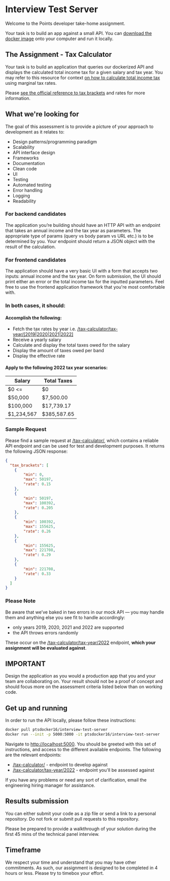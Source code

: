 # Interview Test Server

Welcome to the Points developer take-home assignment.

Your task is to build an app against a small API. You can [download the docker image](#get-up-and-running) onto your computer and run it locally. 

## The Assignment - Tax Calculator

Your task is to build an application that queries our dockerized API and displays the calculated total income tax for a given salary and tax year.
You may refer to this resource for context [on how to calculate total income tax](https://investinganswers.com/dictionary/m/marginal-tax-rate#:~:text=To%20calculate%20marginal%20tax%20rate) using marginal tax rates.

Please [see the official reference to tax brackets](https://www.canada.ca/en/financial-consumer-agency/services/financial-toolkit/taxes/taxes-2/5.html) and rates for more information.

## What we're looking for

The goal of this assessment is to provide a picture of your approach to development as it relates to:

* Design patterns/programming paradigm
* Scalability
* API interface design
* Frameworks
* Documentation
* Clean code
* UI
* Testing
* Automated testing
* Error handling
* Logging
* Readability

### For backend candidates

The application you’re building should have an HTTP API with an endpoint that takes an annual income and the tax year as parameters. The appropriate type of params (query vs body param vs URL etc.) is to be determined by you. Your endpoint should return a JSON object with the result of the calculation.

### For frontend candidates

The application should have a very basic UI with a form that accepts two inputs: annual income and the tax year. On form submission, the UI should print either an error or the total income tax for the inputted parameters. Feel free to use the frontend application framework that you're most comfortable with.

### In both cases, it should:

#### Accomplish the following:

* Fetch the tax rates by year i.e. 
  [/tax-calculator/tax-year/[2019|2020|2021|2022]](/tax-calculator/tax-year/2022)
* Receive a yearly salary
* Calculate and display the total taxes owed for the salary
* Display the amount of taxes owed per band
* Display the effective rate

#### Apply to the following 2022 tax year scenarios:

| Salary      | Total Taxes |
|-------------|-------------|
| $0 <=       | $0          |
| $50,000     | $7,500.00   |
| $100,000    | $17,739.17  |
| $1,234,567  | $385,587.65 |

### Sample Request

Please find a sample request at [/tax-calculator/](http://localhost:5000/tax-calculator/), 
which contains a reliable API endpoint and can be used for test and development purposes. 
It returns the following JSON response: 


```json
{
  "tax_brackets": [
    {
        "min": 0,
        "max": 50197,
        "rate": 0.15
    },
    {
        "min": 50197,
        "max": 100392,
        "rate": 0.205
    },
    {
        "min": 100392,
        "max": 155625,
        "rate": 0.26
    },
    {
        "min": 155625,
        "max": 221708,
        "rate": 0.29
    },
    {
        "min": 221708,
        "rate": 0.33
    }
  ]
}

```


### Please Note

Be aware that we’ve baked in two errors in our mock API — you may handle them and anything else you see fit to handle accordingly:

* only years 2019, 2020, 2021 and 2022 are supported
* the API throws errors randomly

These occur on the [/tax-calculator/tax-year/2022](/tax-calculator/tax-year/2022) endpoint, **which your assignment will be evaluated against**.

##  IMPORTANT

Design the application as you would a production app that you and your team are collaborating on. Your result should not be a proof of concept and should focus more on the assessment criteria listed below than on working code.

## Get up and running

In order to run the API locally, please follow these instructions:

```bash
docker pull ptsdocker16/interview-test-server
docker run --init -p 5000:5000 -it ptsdocker16/interview-test-server
```

Navigate to [http://localhost:5000](http://localhost:5000). You should be greeted with this set of instructions, and access to the different available endpoints. The following are the relevant endpoints:

* [/tax-calculator/](http://localhost:5000/tax-calculator/) - endpoint to develop against
* [/tax-calculator/tax-year/2022](/tax-calculator/tax-year/2022) - endpoint you'll be assessed against

If you have any problems or need any sort of clarification, email the engineering hiring manager for assistance.

## Results submission

You can either submit your code as a zip file or send a link to a personal repository. Do not fork or submit pull requests to this repository. 

Please be prepared to provide a walkthrough of your solution during the first 45 mins of the technical panel interview.

## Timeframe

We respect your time and understand that you may have other commitments. As such, our assignment is designed to be completed in 4 hours or less. Please try to timebox your effort.

